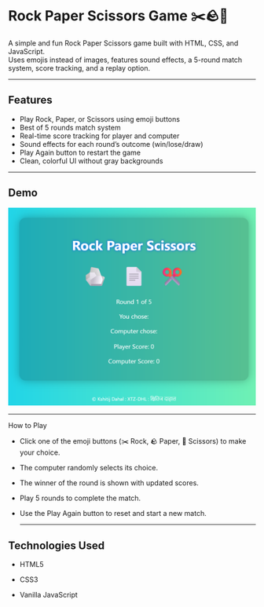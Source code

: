 # Rock Paper Scissors Game ✂️🪨📄

A simple and fun Rock Paper Scissors game built with HTML, CSS, and JavaScript.  
Uses emojis instead of images, features sound effects, a 5-round match system, score tracking, and a replay option.

---

## Features

- Play Rock, Paper, or Scissors using emoji buttons  
- Best of 5 rounds match system  
- Real-time score tracking for player and computer  
- Sound effects for each round’s outcome (win/lose/draw)  
- Play Again button to restart the game  
- Clean, colorful UI without gray backgrounds  

---

## Demo

![Rock Paper Scissors](images/rps.png)

---

How to Play

+ Click one of the emoji buttons (✂️ Rock, 🪨 Paper, 📄 Scissors) to make your choice.

+ The computer randomly selects its choice.

+ The winner of the round is shown with updated scores.

+ Play 5 rounds to complete the match.

+ Use the Play Again button to reset and start a new match.

  ---

## Technologies Used

* HTML5

* CSS3

* Vanilla JavaScript
